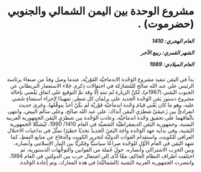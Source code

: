 <h1 dir="rtl">مشروع الوحدة بين اليمن الشمالي والجنوبي (حضرموت) .</h1>

<h5 dir="rtl">العام الهجري:  1410

الشهر القمري: ربيع الآخر

العام الميلادي: 1989</h5>

<p dir="rtl">بدأ في اليمَن تنفيذ مشروع الوَحْدة الاندماجيَّة الفَوْريَّة، عندما وصل وفدٌ من صنعاءَ برئاسة الرئيس علي عبد الله صالح للمُشارَكة في احتفالات ذِكرى جَلاء الاستعمار البريطاني عن الجنوب اليَمَني (1967م)، لكنَّ الزيارةَ لم تنتهِ إلَّا وقد تمَّ التوقيع على اتفاق يَقْضي بإحالة مشروع دستور يَمَن الوَحْدة الجديد على برلمان كل شطر، تمهيدًا لإجراء استفتاءٍ شَعبي عليه، وهو ما كان يَعْني قيامَ وَحْدة اندماجيَّة فَوْريَّة لم يكُنْ أحدٌ يتوقَّعُها، وجَرى حديث انفراديٌّ بين زَعيمَيْ شطرَيِ اليمَن آنذاك: علي عبد الله صالح، وعلي سالم البيض، وانتهى باتِّفاقهما على تحقيق وَحْدة اندماجيَّة، وعادت الوَحْدة بين شطرَيِ اليَمَن الجمهورية العربية اليمنية، وجمهورية اليَمَن الديمقراطيَّة الشعبيَّة في العام 1410/ 1990، ليُشكِّلا الجمهورية اليَمَنية، وفي بداية عهد الوَحْدة واجَهَ اليَمَنُ الجديدُ تحديًا خطيرًا تمثَّلَ في تداعيات الاحتلال العراقي للكويت، واستقدام القوات الدوليَّة لتحرير الكويت والدفاع عن منابع النفطِ، كما شهِد اليَمَن في العام الأوَّل للوَحْدة صراعًا سياسيًّا وفكريًّا بين التيار الإسلامي وأنصاره، وبين الحزب الاشتراكي وأنصاره، حولَ جُملة من القوانين والتوجُّهات الدستورية، ثم اختلفت أطراف النظام الحاكم، ممَّا أدَّى إلى اشتعال حرب بين الدولتَينِ في العام 1994، وانتصرت الجمهورية العربية اليَمَنية (الشماليَّة) في هذة المعارك، وتم إعادة الوَحْدة.</p></br>
